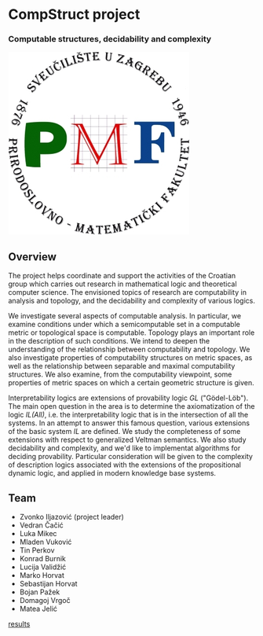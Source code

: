 # CompStruct project

### Computable structures, decidability and complexity

![PMF logo](/PMF-1.jpg)

## Overview

The project helps coordinate and support the activities of the Croatian group which carries out research in mathematical logic and theoretical computer science. The envisioned topics of research are computability in analysis and topology, and the decidability and complexity of various logics.

We investigate several aspects of computable analysis. In particular, we examine conditions under which a semicomputable set in a computable metric or topological space is computable. Topology plays an important role in the description of such conditions. We intend to deepen the understanding of the relationship between computability and topology. We also investigate properties of computability structures on metric spaces, as well as the relationship between separable and maximal computability structures. We also examine, from the computability viewpoint, some properties of metric spaces on which a certain geometric structure is given.

Interpretability logics are extensions of provability logic _GL_ ("Gödel-Löb"). The main open question in the area is to determine the axiomatization of the logic _IL(All)_, i.e. the interpretability logic that is in the intersection of all the systems. In an attempt to answer this famous question, various extensions of the basic system _IL_ are defined. We study the completeness of some extensions with respect to generalized Veltman semantics. We also study decidability and complexity, and we'd like to implementat algorithms for deciding provability. Particular consideration will be given to the complexity of description logics associated with the extensions of the propositional dynamic logic, and applied in modern knowledge base systems.

## Team

* Zvonko Iljazović (project leader)
* Vedran Čačić
* Luka Mikec
* Mladen Vuković
* Tin Perkov
* Konrad Burnik
* Lucija Validžić
* Marko Horvat
* Sebastijan Horvat
* Bojan Pažek
* Domagoj Vrgoč
* Matea Jelić

[results](chronology.md)
